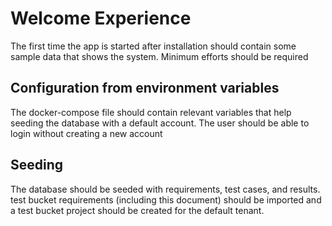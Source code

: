 # Welcome Experience 

The first time the app is started after installation should contain some sample data that shows the system.
Minimum efforts should be required

## Configuration from environment variables

The docker-compose file should contain relevant variables that help seeding the database with a default account.
The user should be able to login without creating a new account

## Seeding

The database should be seeded with requirements, test cases, and results.
test bucket requirements (including this document) should be imported and a test bucket project should be created for the default tenant.
